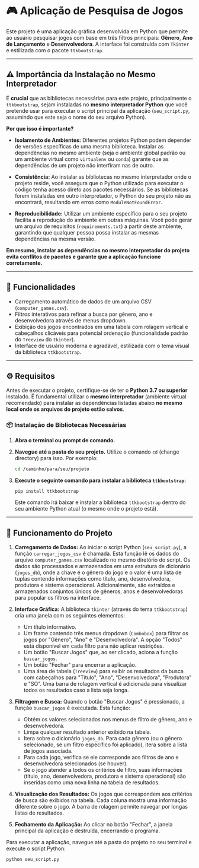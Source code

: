 # 🎮 Aplicação de Pesquisa de Jogos

Este projeto é uma aplicação gráfica desenvolvida em Python que permite ao usuário pesquisar jogos com base em três filtros principais: **Gênero**, **Ano de Lançamento** e **Desenvolvedora**. A interface foi construída com `Tkinter` e estilizada com o pacote `ttkbootstrap`.

---

## ⚠️ Importância da Instalação no Mesmo Interpretador

É **crucial** que as bibliotecas necessárias para este projeto, principalmente o `ttkbootstrap`, sejam instaladas no **mesmo interpretador Python** que você pretende usar para executar o script principal da aplicação (`seu_script.py`, assumindo que este seja o nome do seu arquivo Python).

**Por que isso é importante?**

* **Isolamento de Ambientes:** Diferentes projetos Python podem depender de versões específicas de uma mesma biblioteca. Instalar as dependências no mesmo ambiente (seja o ambiente global padrão ou um ambiente virtual como `virtualenv` ou `conda`) garante que as dependências de um projeto não interfiram nas de outro.

* **Consistência:** Ao instalar as bibliotecas no mesmo interpretador onde o projeto reside, você assegura que o Python utilizado para executar o código tenha acesso direto aos pacotes necessários. Se as bibliotecas forem instaladas em outro interpretador, o Python do seu projeto não as encontrará, resultando em erros como `ModuleNotFoundError`.

* **Reproducibilidade:** Utilizar um ambiente específico para o seu projeto facilita a reprodução do ambiente em outras máquinas. Você pode gerar um arquivo de requisitos (`requirements.txt`) a partir deste ambiente, garantindo que qualquer pessoa possa instalar as mesmas dependências na mesma versão.

**Em resumo, instalar as dependências no mesmo interpretador do projeto evita conflitos de pacotes e garante que a aplicação funcione corretamente.**

---

## 🧩 Funcionalidades

- Carregamento automático de dados de um arquivo CSV (`computer_games.csv`).
- Filtros interativos para refinar a busca por gênero, ano e desenvolvedora através de menus dropdown.
- Exibição dos jogos encontrados em uma tabela com rolagem vertical e cabeçalhos clicáveis para potencial ordenação (funcionalidade padrão do `Treeview` do `tkinter`).
- Interface de usuário moderna e agradável, estilizada com o tema visual da biblioteca `ttkbootstrap`.

---

## ⚙️ Requisitos

Antes de executar o projeto, certifique-se de ter o **Python 3.7 ou superior** instalado. É fundamental utilizar o **mesmo interpretador** (ambiente virtual recomendado) para instalar as dependências listadas abaixo **no mesmo local onde os arquivos do projeto estão salvos**.

### 📦 Instalação de Bibliotecas Necessárias

1.  **Abra o terminal ou prompt de comando.**
2.  **Navegue até a pasta do seu projeto.** Utilize o comando `cd` (change directory) para isso. Por exemplo:
    ```bash
    cd /caminho/para/seu/projeto
    ```
3.  **Execute o seguinte comando para instalar a biblioteca `ttkbootstrap`:**
    ```bash
    pip install ttkbootstrap
    ```

    Este comando irá baixar e instalar a biblioteca `ttkbootstrap` dentro do seu ambiente Python atual (o mesmo onde o projeto está).

---

## 🚀 Funcionamento do Projeto

1.  **Carregamento de Dados:** Ao iniciar o script Python (`seu_script.py`), a função `carregar_jogos_csv` é chamada. Esta função lê os dados do arquivo `computer_games.csv` localizado no mesmo diretório do script. Os dados são processados e armazenados em uma estrutura de dicionário (`jogos_db`), onde a chave é o gênero do jogo e o valor é uma lista de tuplas contendo informações como título, ano, desenvolvedora, produtora e sistema operacional. Adicionalmente, são extraídos e armazenados conjuntos únicos de gêneros, anos e desenvolvedoras para popular os filtros na interface.

2.  **Interface Gráfica:** A biblioteca `tkinter` (através do tema `ttkbootstrap`) cria uma janela com os seguintes elementos:
    * Um título informativo.
    * Um frame contendo três menus dropdown (`Combobox`) para filtrar os jogos por "Gênero", "Ano" e "Desenvolvedora". A opção "Todos" está disponível em cada filtro para não aplicar restrições.
    * Um botão "Buscar Jogos" que, ao ser clicado, aciona a função `buscar_jogos`.
    * Um botão "Fechar" para encerrar a aplicação.
    * Uma área de tabela (`Treeview`) para exibir os resultados da busca com cabeçalhos para "Título", "Ano", "Desenvolvedora", "Produtora" e "SO". Uma barra de rolagem vertical é adicionada para visualizar todos os resultados caso a lista seja longa.

3.  **Filtragem e Busca:** Quando o botão "Buscar Jogos" é pressionado, a função `buscar_jogos` é executada. Esta função:
    * Obtém os valores selecionados nos menus de filtro de gênero, ano e desenvolvedora.
    * Limpa qualquer resultado anterior exibido na tabela.
    * Itera sobre o dicionário `jogos_db`. Para cada gênero (ou o gênero selecionado, se um filtro específico foi aplicado), itera sobre a lista de jogos associada.
    * Para cada jogo, verifica se ele corresponde aos filtros de ano e desenvolvedora selecionados (se houver).
    * Se o jogo atender a todos os critérios de filtro, suas informações (título, ano, desenvolvedora, produtora e sistema operacional) são inseridas como uma nova linha na tabela de resultados.

4.  **Visualização dos Resultados:** Os jogos que correspondem aos critérios de busca são exibidos na tabela. Cada coluna mostra uma informação diferente sobre o jogo. A barra de rolagem permite navegar por longas listas de resultados.

5.  **Fechamento da Aplicação:** Ao clicar no botão "Fechar", a janela principal da aplicação é destruída, encerrando o programa.

Para executar a aplicação, navegue até a pasta do projeto no seu terminal e execute o script Python:

```bash
python seu_script.py
